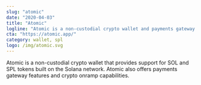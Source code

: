 ```yaml
---
slug: "atomic"
date: "2020-04-03"
title: "Atomic"
logline: "Atomic is a non-custodial crypto wallet and payments gateway that supports SOL and SPL tokens."
cta: "https://atomic.app/"
category: wallet, spl
logo: /img/atomic.svg
---
```


Atomic is a non-custodial crypto wallet that provides support for SOL and SPL tokens built on the Solana network. Atomic also offers payments gateway features and crypto onramp capabilities.
